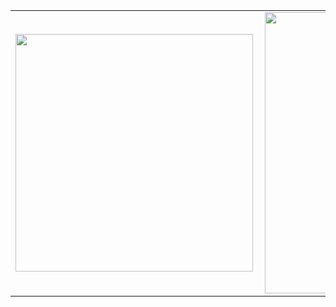 <center>
<table>
    <tr>
        <td><img width="380px" align="left" src="https://github-readme-stats.vercel.app/api/top-langs/?username=godoineto&layout=compact&theme=graywhite" /></td>
        <td><img width="450px" align="left" src="https://github-readme-stats.vercel.app/api?username=godoineto&hide=stars,contribs"/></td>
    </tr>   
</table>
</center> 
